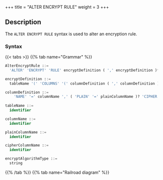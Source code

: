 +++
title = "ALTER ENCRYPT RULE"
weight = 3
+++

## Description

The `ALTER ENCRYPT RULE` syntax is used to alter an encryption rule.

### Syntax

{{< tabs >}}
{{% tab name="Grammar" %}}
```sql
AlterEncryptRule ::=
  'ALTER' 'ENCRYPT' 'RULE' encryptDefinition ( ',' encryptDefinition )*

encryptDefinition ::=
  tableName '(' 'COLUMNS' '(' columnDefinition ( ',' columnDefinition )*  ')' ',' 'QUERY_WITH_CIPHER_COLUMN' '=' ( 'TRUE' | 'FALSE' ) ')'

columnDefinition ::=
    'NAME' '=' columnName ',' ( 'PLAIN' '=' plainColumnName )? 'CIPHER' '=' cipherColumnName ','  'TYPE' '(' 'NAME' '=' encryptAlgorithmType ( ',' 'PROPERTIES' '(' 'key' '=' 'value' ( ',' 'key' '=' 'value' )* ')' )? ')'
    
tableName ::=
  identifier

columnName ::=
  identifier

plainColumnName ::=
  identifier

cipherColumnName ::=
  identifier

encryptAlgorithmType ::=
  string
```
{{% /tab %}}
{{% tab name="Railroad diagram" %}}
<iframe frameborder="0" name="diagram" id="diagram" width="100%" height="100%"></iframe>
{{% /tab %}}
{{< /tabs >}}

### Supplement

- `PLAIN` specifies the plain column, `CIPHER` specifies the cipher column 
- `encryptAlgorithmType` specifies the encryption algorithm type, please refer to [Encryption Algorithm](/en/user-manual/common-config/builtin-algorithm/encrypt/) 
- `queryWithCipherColumn` support uppercase or lowercase true or false

### Example

- Alter an encrypt rule

```sql
ALTER ENCRYPT RULE t_encrypt (
COLUMNS(
(NAME=user_id,PLAIN=user_plain,CIPHER=user_cipher,TYPE(NAME='AES',PROPERTIES('aes-key-value'='123456abc'))),
(NAME=order_id,CIPHER=order_cipher,TYPE(NAME='MD5'))
), QUERY_WITH_CIPHER_COLUMN=TRUE);
```

### Reserved words

`ALTER`, `ENCRYPT`, `RULE`, `COLUMNS`, `NAME`, `CIPHER`, `PLAIN`, `QUERY_WITH_CIPHER_COLUMN`, `TYPE`, `TRUE`, `FALSE`

### Related links

- [Reserved word](/en/reference/distsql/syntax/reserved-word/)
- [Encryption Algorithm](/en/user-manual/common-config/builtin-algorithm/encrypt/)